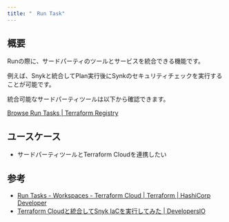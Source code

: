 ```yaml
---
title: "　Run Task"
---
```


## 概要

Runの際に、サードパーティのツールとサービスを統合できる機能です。

例えば、Snykと統合してPlan実行後にSynkのセキュリティチェックを実行することが可能です。

統合可能なサードパーティツールは以下から確認できます。

[Browse Run Tasks \| Terraform Registry](https://registry.terraform.io/browse/run-tasks)

## ユースケース

- サードパーティツールとTerraform Cloudを連携したい

## 参考

- [Run Tasks \- Workspaces \- Terraform Cloud \| Terraform \| HashiCorp Developer](https://developer.hashicorp.com/terraform/cloud-docs/workspaces/settings/run-tasks)
- [Terraform Cloudと統合してSnyk IaCを実行してみた \| DevelopersIO](https://dev.classmethod.jp/articles/snyk-saas-integration-terraform-cloud-overwiew/)